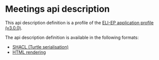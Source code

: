 # Meetings api description

This api description definition is a profile of the [ELI-EP application profile (v3.0.0)](https://europarl.github.io/eli-ep/3.0.0/).

The api description definition is available in the following formats:
- [SHACL (Turtle serialisation)](./eli-ep_meetings.shacl.ttl)
- [HTML rendering](https://europarl.github.io/eli-ep/3.0.0/api/meetings)
